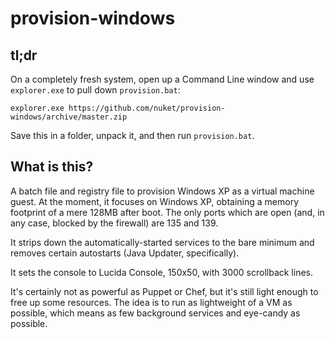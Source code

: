 provision-windows
=================

tl;dr
-----

On a completely fresh system, open up a Command Line window and use `explorer.exe` to pull down `provision.bat`:

    explorer.exe https://github.com/nuket/provision-windows/archive/master.zip
    
Save this in a folder, unpack it, and then run `provision.bat`.

What is this?
-------------

A batch file and registry file to provision Windows XP as a virtual machine guest. At the moment, it focuses on Windows XP, obtaining a memory footprint of a mere 128MB after boot. The only ports which are open (and, in any case, blocked by the firewall) are 135 and 139. 

It strips down the automatically-started services to the bare minimum and removes certain autostarts (Java Updater, specifically).

It sets the console to Lucida Console, 150x50, with 3000 scrollback lines.

It's certainly not as powerful as Puppet or Chef, but it's still light enough to free up some resources. The idea is to run as lightweight of a VM as possible, which means as few background services and eye-candy as possible.
